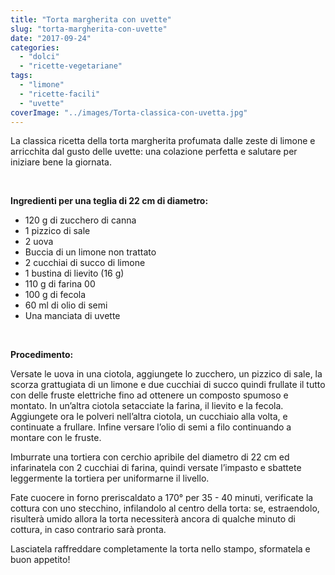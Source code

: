 ```yaml
---
title: "Torta margherita con uvette"
slug: "torta-margherita-con-uvette"
date: "2017-09-24"
categories: 
  - "dolci"
  - "ricette-vegetariane"
tags: 
  - "limone"
  - "ricette-facili"
  - "uvette"
coverImage: "../images/Torta-classica-con-uvetta.jpg"
---
```


La classica ricetta della torta margherita profumata dalle zeste di limone e arricchita dal gusto delle uvette: una colazione perfetta e salutare per iniziare bene la giornata.

 

**Ingredienti per una teglia di 22 cm di diametro:**

- 120 g di zucchero di canna
- 1 pizzico di sale
- 2 uova
- Buccia di un limone non trattato
- 2 cucchiai di succo di limone
- 1 bustina di lievito (16 g)
- 110 g di farina 00
- 100 g di fecola
- 60 ml di olio di semi
- Una manciata di uvette

 

**Procedimento:**

Versate le uova in una ciotola, aggiungete lo zucchero, un pizzico di sale, la scorza grattugiata di un limone e due cucchiai di succo quindi frullate il tutto con delle fruste elettriche fino ad ottenere un composto spumoso e montato. In un’altra ciotola setacciate la farina, il lievito e la fecola. Aggiungete ora le polveri nell’altra ciotola, un cucchiaio alla volta, e continuate a frullare. Infine versare l’olio di semi a filo continuando a montare con le fruste.

Imburrate una tortiera con cerchio apribile del diametro di 22 cm ed infarinatela con 2 cucchiai di farina, quindi versate l’impasto e sbattete leggermente la tortiera per uniformarne il livello.

Fate cuocere in forno preriscaldato a 170° per 35 - 40 minuti, verificate la cottura con uno stecchino, infilandolo al centro della torta: se, estraendolo, risulterà umido allora la torta necessiterà ancora di qualche minuto di cottura, in caso contrario sarà pronta.

Lasciatela raffreddare completamente la torta nello stampo, sformatela e buon appetito!

